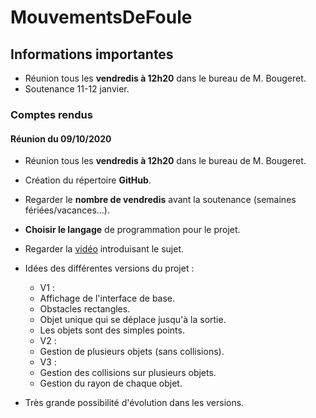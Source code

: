 # MouvementsDeFoule

## Informations importantes 
- Réunion tous les **vendredis à 12h20** dans le bureau de M. Bougeret. 
- Soutenance 11-12 janvier. 

### Comptes rendus 
#### Réunion du 09/10/2020 
- Réunion tous les **vendredis à 12h20** dans le bureau de M. Bougeret. 
- Création du répertoire **GitHub**. 
- Regarder le **nombre de vendredis** avant la soutenance (semaines fériées/vacances...). 
- **Choisir le langage** de programmation pour le projet. 
- Regarder la [vidéo](https://www.youtube.com/watch?v=mBDNykcauYc) introduisant le sujet. 

- Idées des différentes versions du projet : 
  - V1 : 
   - Affichage de l'interface de base. 
   - Obstacles rectangles. 
   - Objet unique qui se déplace jusqu'à la sortie. 
   - Les objets sont des simples points. 
  - V2 : 
   - Gestion de plusieurs objets (sans collisions). 
  - V3 : 
   - Gestion des collisions sur plusieurs objets. 
   - Gestion du rayon de chaque objet. 

 - Très grande possibilité d'évolution dans les versions. 
